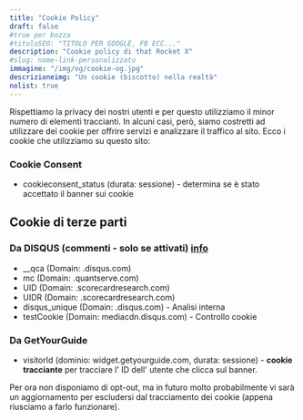 ```yaml
---
title: "Cookie Policy"
draft: false
#true per bozza
#titoloSEO: "TITOLO PER GOOGLE, FB ECC..."
description: "Cookie policy di that Rocket X"
#slug: nome-link-personalizzato
immagine: "/img/og/cookie-og.jpg"
descrizioneimg: "Un cookie (biscotto) nella realtà"
nolist: true
---
```


Rispettiamo la privacy dei nostri utenti e per questo utilizziamo il minor numero di elementi traccianti.
In alcuni casi, però, siamo costretti ad utilizzare dei cookie per offrire servizi e analizzare il traffico al sito.
Ecco i cookie che utilizziamo su questo sito:


### Cookie Consent

-   cookieconsent_status (durata: sessione) - determina se è stato accettato il banner sui cookie

## Cookie di terze parti
### Da DISQUS (commenti - solo se attivati) [info](https://help.disqus.com/user-profile/use-of-cookies)

-   \_\_qca (Domain: .disqus.com)
-   mc (Domain: .quantserve.com)
-   UID (Domain: .scorecardresearch.com)
-   UIDR (Domain: .scorecardresearch.com)
-   disqus_unique (Domain: .disqus.com) - Analisi interna
-   testCookie (Domain: mediacdn.disqus.com) - Controllo cookie

### Da GetYourGuide
-   visitorId (dominio: widget.getyourguide.com, durata: sessione) - **cookie tracciante** per tracciare l' ID dell' utente che clicca sul banner.

Per ora non disponiamo di opt-out, ma in futuro molto probabilmente vi sarà un aggiornamento per escludersi dal tracciamento dei cookie (appena riusciamo a farlo funzionare).
